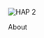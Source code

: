 ![HAP 2](https://github.com/HAP-healthandpsichology/HAP/assets/104834577/1d29387f-a37b-4648-aa94-c2dba0b01d1d)

About 
